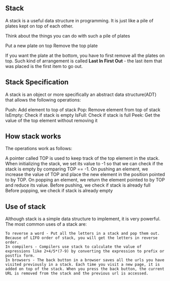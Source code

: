 
## Stack 
A stack is a useful data structure in programming. It is just like a pile of plates kept on top of each other.

Think about the things you can do with such a pile of plates

Put a new plate on top
Remove the top plate

If you want the plate at the bottom, you have to first remove all the plates on top. 
Such kind of arrangement is called **Last In First Out** - the last item that was placed is the first item to go out.



## Stack Specification
A stack is an object or more specifically an abstract data structure(ADT) that allows the following operations:

Push: Add element to top of stack
Pop: Remove element from top of stack
IsEmpty: Check if stack is empty
IsFull: Check if stack is full
Peek: Get the value of the top element without removing it

## How stack works
The operations work as follows:

A pointer called TOP is used to keep track of the top element in the stack.
When initializing the stack, we set its value to -1 so that we can check if the stack is empty by comparing TOP == -1.
On pushing an element, we increase the value of TOP and place the new element in the position pointed to by TOP.
On popping an element, we return the element pointed to by TOP and reduce its value.
Before pushing, we check if stack is already full
Before popping, we check if stack is already empty

## Use of stack
Although stack is a simple data structure to implement, it is very powerful. The most common uses of a stack are:
```
To reverse a word - Put all the letters in a stack and pop them out. Because of LIFO order of stack, you will get the letters in reverse order.
In compilers - Compilers use stack to calculate the value of expressions like 2+4/5*(7-9) by converting the expression to prefix or postfix form.
In browsers - The back button in a browser saves all the urls you have visited previously in a stack. Each time you visit a new page, it is added on top of the stack. When you press the back button, the current URL is removed from the stack and the previous url is accessed.
```
